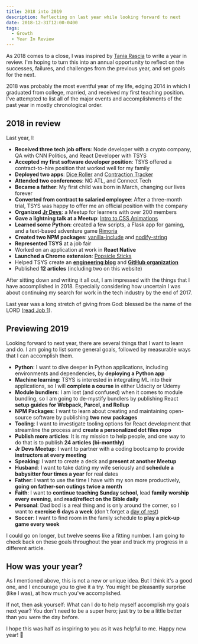 ```yaml
---
title: 2018 into 2019
description: Reflecting on last year while looking forward to next
date: 2018-12-31T12:00-0400
tags:
  - Growth
  - Year In Review
---
```


As 2018 comes to a close, I was inspired by [Tania Rascia](https://www.taniarascia.com/2018-into-2019/) to write a year in review. I'm hoping to turn this into an annual opportunity to reflect on the successes, failures, and challenges from the previous year, and set goals for the next.

2018 was probably the most eventful year of my life, edging 2014 in which I graduated from college, married, and received my first teaching position. I've attempted to list all of the major events and accomplishments of the past year in mostly chronological order.

## 2018 in review

Last year, I:

- **Received three tech job offers**: Node developer with a crypto company, QA with CNN Politics, and React Developer with TSYS
- **Accepted my first software developer position**: TSYS offered a contract-to-hire position that worked well for my family
- **Deployed two apps**: [Dice Roller](https://seanmcp.github.io/dice-roller/) and [Contraction Tracker](https://seanmcp.github.io/contraction-tracker/)
- **Attended two conferences**: NG ATL, and Connect Tech
- **Became a father**: My first child was born in March, changing our lives forever
- **Converted from contract to salaried employee**: After a three-month trial, TSYS was happy to offer me an official position with the company
- **Organized** [**Jr Devs**](https://www.meetup.com/jrdevsatl/): a Meetup for learners with over 200 members
- **Gave a lightning talk at a Meetup**: [Intro to CSS Animations](https://github.com/jr-devs/meetup/blob/master/events/june-2018.md)
- **Learned some Python**: created a few scripts, a Flask app for gaming, and a text-based adventure game [Rimoria](https://github.com/SeanMcP/rimoria)
- **Created two NPM packages**: [vanilla-include](https://www.npmjs.com/package/vanilla-include) and [nodify-string](https://www.npmjs.com/package/nodify-string)
- **Represented TSYS** at a job fair
- Worked on an application at work in **React Native**
- **Launched a Chrome extension**: [Popsicle Sticks](https://chrome.google.com/webstore/detail/popsicle-sticks-random-st/lnckbgaeagindapiodcmccfokcmnfecm)
- Helped TSYS create an [**engineering blog**](https://medium.com/tsys-engineering) and [**GitHub organization**](https://github.com/tsys)
- Published **12 articles** (including two on this website)

After sitting down and writing it all out, I am impressed with the things that I have accomplished in 2018. Especially considering how uncertain I was about continuing my search for work in the tech industry by the end of 2017.

Last year was a long stretch of giving from God: blessed be the name of the LORD ([read Job 1](https://www.biblegateway.com/passage/?search=Job+1&version=NKJV)).

## Previewing 2019

Looking forward to next year, there are several things that I want to learn and do. I am going to list some general goals, followed by measurable ways that I can accomplish them.

- **Python**: I want to dive deeper in Python applications, including environments and dependencies, by **deploying a Python app**
- **Machine learning**: TSYS is interested in integrating ML into their applications, so I will **complete a course** in either Udacity or Udemy
- **Module bundlers**: I am lost (and confused) when it comes to module bundling, so I am going to de-mystify bundlers by publishing React **setup guides for Webpack, Parcel, and Rollup**
- **NPM Packages**: I want to learn about creating and maintaining open-source software by publishing **two new packages**
- **Tooling**: I want to investigate tooling options for React development that streamline the process and **create a personalized dot files repo**
- **Publish more articles**: It is my mission to help people, and one way to do that is to publish **24 articles (bi-monthly)**
- **Jr Devs Meetup**: I want to partner with a coding bootcamp to provide **instructors at every meeting**
- **Speaking**: I want to create a deck and **present at another Meetup**
- **Husband**: I want to take dating my wife seriously and **schedule a babysitter four times a year** for real dates
- **Father**: I want to use the time I have with my son more productively, **going on father-son outings twice a month**
- **Faith**: I want to **continue teaching Sunday school**, lead **family worship every evening**, and **read/reflect on the Bible daily**
- **Personal**: Dad bod is a real thing and is only around the corner, so I want to **exercise 6 days a week** (don't forget a [day of rest](https://www.biblegateway.com/passage/?search=Ex+20%3A8-11&version=NKJV))
- **Soccer**: I want to find room in the family schedule to **play a pick-up game every week**

I could go on longer, but twelve seems like a fitting number. I am going to check back on these goals throughout the year and track my progress in a different article.

## How was your year?

As I mentioned above, this is not a new or unique idea. But I think it's a good one, and I encourage you to give it a try. You might be pleasantly surprise (like I was), at how much you've accomplished.

If not, then ask yourself: What can I do to help myself accomplish my goals next year? You don't need to be a super hero; just try to be a little better than you were the day before.

I hope this was half as inspiring to you as it was helpful to me. Happy new year! 🎉

